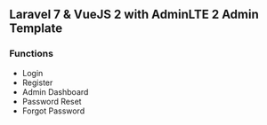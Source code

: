 ## Laravel 7 & VueJS 2 with AdminLTE 2 Admin Template

### Functions
- Login
- Register
- Admin Dashboard
- Password Reset
- Forgot Password

